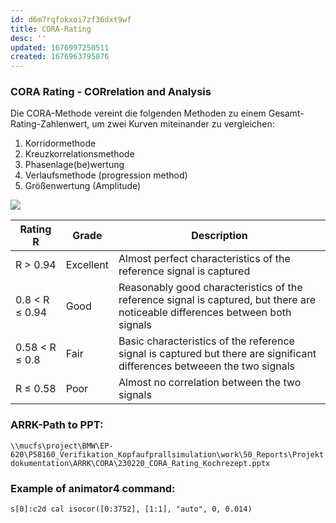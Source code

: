 ```yaml
---
id: d6m7rqfokxoi7zf36dxt9wf
title: CORA-Rating
desc: ''
updated: 1676997250511
created: 1676963795876
---
```

### CORA Rating - CORrelation and Analysis
Die CORA-Methode vereint die folgenden Methoden zu einem Gesamt-Rating-Zahlenwert, um zwei Kurven miteinander zu vergleichen:

1. Korridormethode
2. Kreuzkorrelationsmethode
3. Phasenlage(be)wertung
4. Verlaufsmethode (progression method)
5. Größenwertung (Amplitude)

![](/assets/images/2023-02-21-08-18-19.png)


Rating R|		Grade |		Description 
---------|----------|---------
R > 0.94|		Excellent|	Almost perfect characteristics of the reference signal is captured
0.8 < R ≤ 0.94|		Good|		Reasonably good characteristics of the reference signal is captured, but there are noticeable differences between both signals
0.58 < R ≤ 0.8|		Fair|		Basic characteristics of the reference signal is captured but there are significant differences betweeen the two signals
 R ≤ 0.58|		Poor|		Almost no correlation between the two signals

### ARRK-Path to PPT:
```\\mucfs\project\BMW\EP-620\P58160_Verifikation_Kopfaufprallsimulation\work\50_Reports\Projektdokumentation\ARRK\CORA\230220_CORA_Rating_Kochrezept.pptx```

### Example of animator4 command:
```s[0]:c2d cal isocor([0:3752], [1:1], "auto", 0, 0.014)```